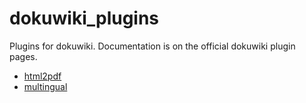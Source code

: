 dokuwiki_plugins
================

Plugins for dokuwiki. Documentation is on the official dokuwiki plugin pages.

 * [html2pdf](https://www.dokuwiki.org/plugin:html2pdf)
 * [multingual](https://www.dokuwiki.org/plugin:multilingual)

